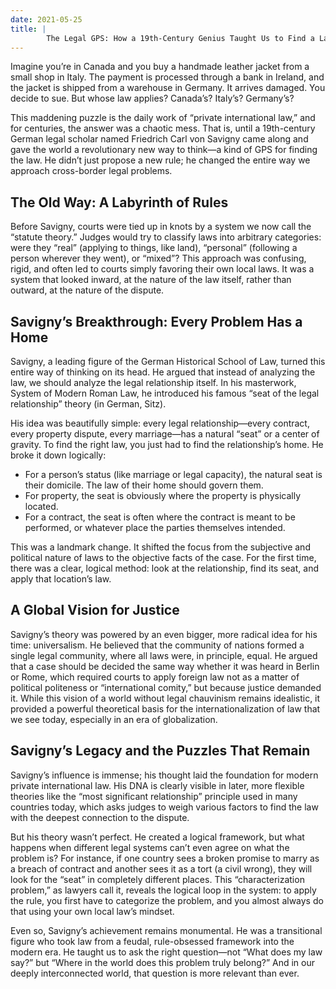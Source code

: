```yaml
---
date: 2021-05-25
title: |
        The Legal GPS: How a 19th-Century Genius Taught Us to Find a Law’s “Natural Home”
---
```


Imagine you’re in Canada and you buy a handmade leather jacket from a small shop in Italy. The payment is processed through a bank in Ireland, and the jacket is shipped from a warehouse in Germany. It arrives damaged. You decide to sue. But whose law applies? Canada’s? Italy’s? Germany’s?

This maddening puzzle is the daily work of “private international law,” and for centuries, the answer was a chaotic mess. That is, until a 19th-century German legal scholar named Friedrich Carl von Savigny came along and gave the world a revolutionary new way to think—a kind of GPS for finding the law. He didn’t just propose a new rule; he changed the entire way we approach cross-border legal problems.

## The Old Way: A Labyrinth of Rules

Before Savigny, courts were tied up in knots by a system we now call the “statute theory.” Judges would try to classify laws into arbitrary categories: were they “real” (applying to things, like land), “personal” (following a person wherever they went), or “mixed”? This approach was confusing, rigid, and often led to courts simply favoring their own local laws. It was a system that looked inward, at the nature of the law itself, rather than outward, at the nature of the dispute.

## Savigny’s Breakthrough: Every Problem Has a Home

Savigny, a leading figure of the German Historical School of Law, turned this entire way of thinking on its head. He argued that instead of analyzing the law, we should analyze the legal relationship itself. In his masterwork, System of Modern Roman Law, he introduced his famous “seat of the legal relationship” theory (in German, Sitz).

His idea was beautifully simple: every legal relationship—every contract, every property dispute, every marriage—has a natural “seat” or a center of gravity. To find the right law, you just had to find the relationship’s home. He broke it down logically:

- For a person’s status (like marriage or legal capacity), the natural seat is their domicile. The law of their home should govern them.
- For property, the seat is obviously where the property is physically located.
- For a contract, the seat is often where the contract is meant to be performed, or whatever place the parties themselves intended.

This was a landmark change. It shifted the focus from the subjective and political nature of laws to the objective facts of the case. For the first time, there was a clear, logical method: look at the relationship, find its seat, and apply that location’s law.

## A Global Vision for Justice

Savigny’s theory was powered by an even bigger, more radical idea for his time: universalism. He believed that the community of nations formed a single legal community, where all laws were, in principle, equal. He argued that a case should be decided the same way whether it was heard in Berlin or Rome, which required courts to apply foreign law not as a matter of political politeness or “international comity,” but because justice demanded it. While this vision of a world without legal chauvinism remains idealistic, it provided a powerful theoretical basis for the internationalization of law that we see today, especially in an era of globalization.

## Savigny’s Legacy and the Puzzles That Remain

Savigny’s influence is immense; his thought laid the foundation for modern private international law. His DNA is clearly visible in later, more flexible theories like the “most significant relationship” principle used in many countries today, which asks judges to weigh various factors to find the law with the deepest connection to the dispute.

But his theory wasn’t perfect. He created a logical framework, but what happens when different legal systems can’t even agree on what the problem is? For instance, if one country sees a broken promise to marry as a breach of contract and another sees it as a tort (a civil wrong), they will look for the “seat” in completely different places. This “characterization problem,” as lawyers call it, reveals the logical loop in the system: to apply the rule, you first have to categorize the problem, and you almost always do that using your own local law’s mindset.

Even so, Savigny’s achievement remains monumental. He was a transitional figure who took law from a feudal, rule-obsessed framework into the modern era. He taught us to ask the right question—not “What does my law say?” but “Where in the world does this problem truly belong?” And in our deeply interconnected world, that question is more relevant than ever.